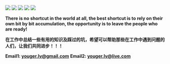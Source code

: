 
[![](https://img.shields.io/github/issues/yeaheo/youger.svg)](https://github.com/yeaheo/youger/issues)  [![](https://img.shields.io/github/forks/yeaheo/youger.svg)](https://github.com/yeaheo/youger/network) [![](https://img.shields.io/github/stars/yeaheo/youger.svg)](https://github.com/yeaheo/youger/stargazers) [![](https://travis-ci.org/yeaheo/youger.svg?branch=master)](https://travis-ci.org/yeaheo/youger) [![](https://img.shields.io/github/release/yeaheo/youger.svg)](https://github.com/yeaheo/youger/releases)

**There is no shortcut in the world at all, the best shortcut is to rely on their own bit by bit accumulation, the opportunity is to leave the people who are ready!**

**在工作中总结一些有用的知识及踩过的坑，希望可以帮助那些在工作中遇到问题的人们，让我们共同进步！！！**

**Email1: <youger.lv@gmail.com>**
**Email2: <youger.lv@live.com>**
